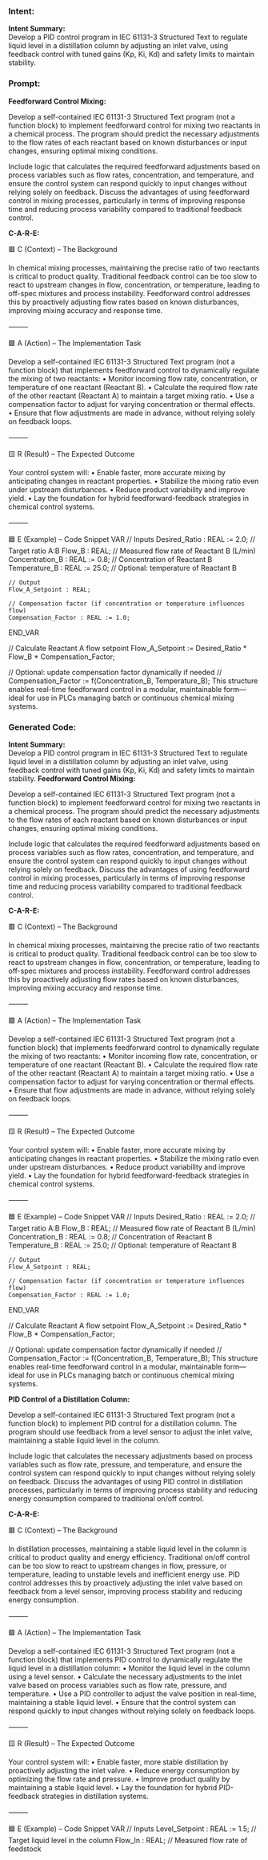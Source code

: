 ### Intent:
**Intent Summary:**  
Develop a PID control program in IEC 61131-3 Structured Text to regulate liquid level in a distillation column by adjusting an inlet valve, using feedback control with tuned gains (Kp, Ki, Kd) and safety limits to maintain stability.

### Prompt:
**Feedforward Control Mixing:**

Develop a self-contained IEC 61131-3 Structured Text program (not a function block) to implement feedforward control for mixing two reactants in a chemical process. The program should predict the necessary adjustments to the flow rates of each reactant based on known disturbances or input changes, ensuring optimal mixing conditions.

Include logic that calculates the required feedforward adjustments based on process variables such as flow rates, concentration, and temperature, and ensure the control system can respond quickly to input changes without relying solely on feedback. Discuss the advantages of using feedforward control in mixing processes, particularly in terms of improving response time and reducing process variability compared to traditional feedback control.

**C-A-R-E:**

🟥 C (Context) – The Background

In chemical mixing processes, maintaining the precise ratio of two reactants is critical to product quality. Traditional feedback control can be too slow to react to upstream changes in flow, concentration, or temperature, leading to off-spec mixtures and process instability. Feedforward control addresses this by proactively adjusting flow rates based on known disturbances, improving mixing accuracy and response time.

⸻

🟩 A (Action) – The Implementation Task

Develop a self-contained IEC 61131-3 Structured Text program (not a function block) that implements feedforward control to dynamically regulate the mixing of two reactants:
	•	Monitor incoming flow rate, concentration, or temperature of one reactant (Reactant B).
	•	Calculate the required flow rate of the other reactant (Reactant A) to maintain a target mixing ratio.
	•	Use a compensation factor to adjust for varying concentration or thermal effects.
	•	Ensure that flow adjustments are made in advance, without relying solely on feedback loops.

⸻

🟨 R (Result) – The Expected Outcome

Your control system will:
	•	Enable faster, more accurate mixing by anticipating changes in reactant properties.
	•	Stabilize the mixing ratio even under upstream disturbances.
	•	Reduce product variability and improve yield.
	•	Lay the foundation for hybrid feedforward-feedback strategies in chemical control systems.

⸻

🟦 E (Example) – Code Snippet
VAR
    // Inputs
    Desired_Ratio : REAL := 2.0;        // Target ratio A:B
    Flow_B : REAL;                      // Measured flow rate of Reactant B (L/min)
    Concentration_B : REAL := 0.8;      // Concentration of Reactant B
    Temperature_B : REAL := 25.0;       // Optional: temperature of Reactant B

    // Output
    Flow_A_Setpoint : REAL;

    // Compensation factor (if concentration or temperature influences flow)
    Compensation_Factor : REAL := 1.0;  
END_VAR

// Calculate Reactant A flow setpoint
Flow_A_Setpoint := Desired_Ratio * Flow_B * Compensation_Factor;

// Optional: update compensation factor dynamically if needed
// Compensation_Factor := f(Concentration_B, Temperature_B);
This structure enables real-time feedforward control in a modular, maintainable form—ideal for use in PLCs managing batch or continuous chemical mixing systems.

### Generated Code:
**Intent Summary:**  
Develop a PID control program in IEC 61131-3 Structured Text to regulate liquid level in a distillation column by adjusting an inlet valve, using feedback control with tuned gains (Kp, Ki, Kd) and safety limits to maintain stability.
**Feedforward Control Mixing:**

Develop a self-contained IEC 61131-3 Structured Text program (not a function block) to implement feedforward control for mixing two reactants in a chemical process. The program should predict the necessary adjustments to the flow rates of each reactant based on known disturbances or input changes, ensuring optimal mixing conditions.

Include logic that calculates the required feedforward adjustments based on process variables such as flow rates, concentration, and temperature, and ensure the control system can respond quickly to input changes without relying solely on feedback. Discuss the advantages of using feedforward control in mixing processes, particularly in terms of improving response time and reducing process variability compared to traditional feedback control.

**C-A-R-E:**

🟥 C (Context) – The Background

In chemical mixing processes, maintaining the precise ratio of two reactants is critical to product quality. Traditional feedback control can be too slow to react to upstream changes in flow, concentration, or temperature, leading to off-spec mixtures and process instability. Feedforward control addresses this by proactively adjusting flow rates based on known disturbances, improving mixing accuracy and response time.

⸻

🟩 A (Action) – The Implementation Task

Develop a self-contained IEC 61131-3 Structured Text program (not a function block) that implements feedforward control to dynamically regulate the mixing of two reactants:
	•	Monitor incoming flow rate, concentration, or temperature of one reactant (Reactant B).
	•	Calculate the required flow rate of the other reactant (Reactant A) to maintain a target mixing ratio.
	•	Use a compensation factor to adjust for varying concentration or thermal effects.
	•	Ensure that flow adjustments are made in advance, without relying solely on feedback loops.

⸻

🟨 R (Result) – The Expected Outcome

Your control system will:
	•	Enable faster, more accurate mixing by anticipating changes in reactant properties.
	•	Stabilize the mixing ratio even under upstream disturbances.
	•	Reduce product variability and improve yield.
	•	Lay the foundation for hybrid feedforward-feedback strategies in chemical control systems.

⸻

🟦 E (Example) – Code Snippet
VAR
    // Inputs
    Desired_Ratio : REAL := 2.0;        // Target ratio A:B
    Flow_B : REAL;                      // Measured flow rate of Reactant B (L/min)
    Concentration_B : REAL := 0.8;      // Concentration of Reactant B
    Temperature_B : REAL := 25.0;       // Optional: temperature of Reactant B

    // Output
    Flow_A_Setpoint : REAL;

    // Compensation factor (if concentration or temperature influences flow)
    Compensation_Factor : REAL := 1.0;  
END_VAR

// Calculate Reactant A flow setpoint
Flow_A_Setpoint := Desired_Ratio * Flow_B * Compensation_Factor;

// Optional: update compensation factor dynamically if needed
// Compensation_Factor := f(Concentration_B, Temperature_B);
This structure enables real-time feedforward control in a modular, maintainable form—ideal for use in PLCs managing batch or continuous chemical mixing systems.

**PID Control of a Distillation Column:**

Develop a self-contained IEC 61131-3 Structured Text program (not a function block) to implement PID control for a distillation column. The program should use feedback from a level sensor to adjust the inlet valve, maintaining a stable liquid level in the column.

Include logic that calculates the necessary adjustments based on process variables such as flow rate, pressure, and temperature, and ensure the control system can respond quickly to input changes without relying solely on feedback. Discuss the advantages of using PID control in distillation processes, particularly in terms of improving process stability and reducing energy consumption compared to traditional on/off control.

**C-A-R-E:**

🟥 C (Context) – The Background

In distillation processes, maintaining a stable liquid level in the column is critical to product quality and energy efficiency. Traditional on/off control can be too slow to react to upstream changes in flow, pressure, or temperature, leading to unstable levels and inefficient energy use. PID control addresses this by proactively adjusting the inlet valve based on feedback from a level sensor, improving process stability and reducing energy consumption.

⸻

🟩 A (Action) – The Implementation Task

Develop a self-contained IEC 61131-3 Structured Text program (not a function block) that implements PID control to dynamically regulate the liquid level in a distillation column:
	•	Monitor the liquid level in the column using a level sensor.
	•	Calculate the necessary adjustments to the inlet valve based on process variables such as flow rate, pressure, and temperature.
	•	Use a PID controller to adjust the valve position in real-time, maintaining a stable liquid level.
	•	Ensure that the control system can respond quickly to input changes without relying solely on feedback loops.

⸻

🟨 R (Result) – The Expected Outcome

Your control system will:
	•	Enable faster, more stable distillation by proactively adjusting the inlet valve.
	•	Reduce energy consumption by optimizing the flow rate and pressure.
	•	Improve product quality by maintaining a stable liquid level.
	•	Lay the foundation for hybrid PID-feedback strategies in distillation systems.

⸻

🟦 E (Example) – Code Snippet
VAR
    // Inputs
    Level_Setpoint : REAL := 1.5;      // Target liquid level in the column
    Flow_In : REAL;                    // Measured flow rate of feedstock
